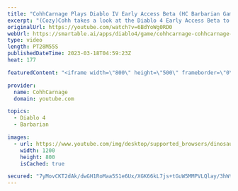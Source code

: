 ```yaml
---
title: "CohhCarnage Plays Diablo IV Early Access Beta (HC Barbarian Gameplay) - Episode 8"
excerpt: "(Cozy)Cohh takes a look at the Diablo 4 Early Access Beta to see what it has to offer. - Watch live at ..."
originalUrl: https://youtube.com/watch?v=6BdYoWg0RD0
webUrl: https://smartable.ai/apps/diablo4/game/cohhcarnage-cohhcarnage-plays-diablo-iv-early-access-beta-hc-barbarian-gameplay-episode-8/
type: video
length: PT28M55S
publishedDateTime: 2023-03-18T04:59:23Z
heat: 177

featuredContent: "<iframe width=\"800\" height=\"500\" frameborder=\"0\" src=\"https://www.youtube.com/embed/6BdYoWg0RD0\" allow=\"accelerometer; autoplay; encrypted-media; gyroscope; picture-in-picture\" allowfullscreen></iframe>"

provider:
  name: CohhCarnage
  domain: youtube.com

topics:
  - Diablo 4
  - Barbarian

images:
  - url: https://www.youtube.com/img/desktop/supported_browsers/dinosaur.png
    width: 1200
    height: 800
    isCached: true

secured: "7yMovCKT2dAk/dwGH1RoMaa5S1e6Ux/XGK66kL7js+tGuW5MMPVLQlay/3hWtlFT5UQsEcng8msWmgjZn5xSDkDPO0qo+TwiwzVXJYutjWr9HMMYRj9maBCx50RM39Q4DHLS2HeSE+jCBDe7sVqJiCDAHhgnUBI9JiAJXgTmPuVvsqzQiTB5qWAoHd7blIjhV/uW79s3S/TPbCx7a5/znTs0bCJ37UzzH8AnSNEQ/tn2P7mrPHh/rV9HjMmLtKfoqiq4aPu637cmrtqQ7tiyYsXV15RF8YPd0NJNncVo8SrcpxhG4v/FZm07lu0XPsxxFOAoFPDReBMEP2YFazQ52tCgxvgnkw2zRqKuQetaRiDCYTMOjzPtQIDj+Pdf1mTSg3F+f17epsYqkF93IpDSbQ==;WWKNP6tSkaAdOgBUytQFmg=="
---
```



